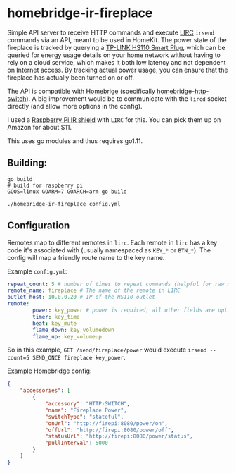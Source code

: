# homebridge-ir-fireplace

Simple API server to receive HTTP commands and execute [LIRC](http://www.lirc.org/) `irsend` commands via an API, meant to be used in HomeKit.  The power state of the fireplace is tracked by querying a [TP-LINK HS110 Smart Plug](https://www.tp-link.com/us/products/details/cat-5258_HS110.html), which can be queried for energy usage details on your home network without having to rely on a cloud service, which makes it both low latency and not dependent on Internet access.  By tracking actual power usage, you can ensure that the fireplace has actually been turned on or off.

The API is compatible with [Homebrige](https://github.com/nfarina/homebridge) (specifically [homebridge-http-switch](https://github.com/Supereg/homebridge-http-switch)).  A big improvement would be to communicate with the `lircd` socket directly (and allow more options in the config).

I used a [Raspberry Pi IR shield](http://www.raspberrypiwiki.com/index.php/Raspberry_Pi_IR_Control_Expansion_Board) with `LIRC` for this.  You can pick them up on Amazon for about $11.

This uses go modules and thus requires go1.11.

## Building: 
```
go build
# build for raspberry pi
GOOS=linux GOARM=7 GOARCH=arm go build

./homebridge-ir-fireplace config.yml
```

## Configuration

Remotes map to different remotes in `lirc`.  Each remote in `lirc` has a key code it's associated with (usually namespaced as `KEY_*` or `BTN_*`).  The config will map a friendly route name to the key name.

Example `config.yml`:

```yml
repeat_count: 5 # number of times to repeat commands (helpful for raw mode captures)
remote_name: fireplace # The name of the remote in LIRC
outlet_host: 10.0.0.20 # IP of the HS110 outlet
remote:
        power: key_power # power is required; all other fields are optional
        timer: key_time
        heat: key_mute
        flame_down: key_volumedown
        flame_up: key_volumeup
```

So in this example, `GET /send/fireplace/power` would execute `irsend --count=5 SEND_ONCE fireplace key_power`.

Example Homebridge config:

```json
{
    "accessories": [
        {
            "accessory": "HTTP-SWITCH",
            "name": "Fireplace Power",
            "switchType": "stateful",
            "onUrl": "http://firepi:8080/power/on",
            "offUrl": "http://firepi:8080/power/off",
            "statusUrl": "http://firepi:8080/power/status",
            "pullInterval": 5000
        }
    ]
}
```

